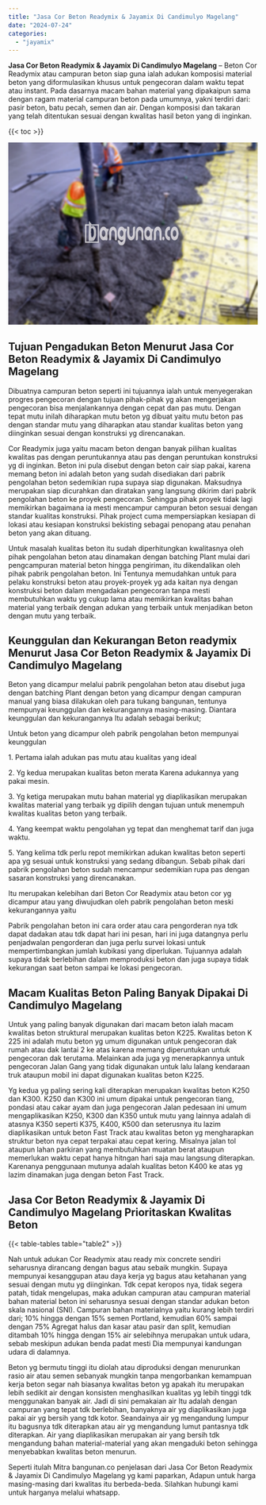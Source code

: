 ```yaml
---
title: "Jasa Cor Beton Readymix & Jayamix Di Candimulyo Magelang"
date: "2024-07-24"
categories: 
  - "jayamix"
---
```


**Jasa Cor Beton Readymix & Jayamix Di Candimulyo Magelang** – Beton Cor Readymix atau campuran beton siap guna ialah adukan komposisi material beton yang diformulasikan khusus untuk pengecoran dalam waktu tepat atau instant. Pada dasarnya macam bahan material yang dipakaipun sama dengan ragam material campuran beton pada umumnya, yakni terdiri dari: pasir beton, batu pecah, semen dan air. Dengan komposisi dan takaran yang telah ditentukan sesuai dengan kwalitas hasil beton yang di inginkan.

{{< toc >}}

![Jasa Cor Beton Readymix & Jayamix Di Candimulyo Magelang](/images/jasa-cor-readymix-43.png)

## Tujuan Pengadukan Beton Menurut Jasa Cor Beton Readymix & Jayamix Di Candimulyo Magelang

Dibuatnya campuran beton seperti ini tujuannya ialah untuk menyegerakan progres pengecoran dengan tujuan pihak-pihak yg akan mengerjakan pengecoran bisa menjalankannya dengan cepat dan pas mutu. Dengan tepat mutu inilah diharapkan mutu beton yg dibuat yaitu mutu beton pas dengan standar mutu yang diharapkan atau standar kualitas beton yang diinginkan sesuai dengan konstruksi yg direncanakan.

Cor Readymix juga yaitu macam beton dengan banyak pilihan kualitas kwalitas pas dengan peruntukannya atau pas dengan peruntukan konstruksi yg di inginkan. Beton ini pula disebut dengan beton cair siap pakai, karena memang beton ini adalah beton yang sudah disediakan dari pabrik pengolahan beton sedemikian rupa supaya siap digunakan. Maksudnya merupakan siap dicurahkan dan diratakan yang langsung dikirim dari pabrik pengolahan beton ke proyek pengecoran. Sehingga pihak proyek tidak lagi memikirkan bagaimana ia mesti mencampur campuran beton sesuai dengan standar kualitas konstruksi. Pihak project cuma mempersiapkan kesiapan di lokasi atau kesiapan konstruksi bekisting sebagai penopang atau penahan beton yang akan dituang.

Untuk masalah kualitas beton itu sudah diperhitungkan kwalitasnya oleh pihak pengolahan beton atau dinamakan dengan batching Plant mulai dari pengcampuran material beton hingga pengiriman, itu dikendalikan oleh pihak pabrik pengolahan beton. Ini Tentunya memudahkan untuk para pelaku konstruksi beton atau proyek-proyek yg ada kaitan nya dengan konstruksi beton dalam mengadakan pengecoran tanpa mesti membutuhkan waktu yg cukup lama atau memikirkan kwalitas bahan material yang terbaik dengan adukan yang terbaik untuk menjadikan beton dengan mutu yang terbaik.

## Keunggulan dan Kekurangan Beton readymix Menurut Jasa Cor Beton Readymix & Jayamix Di Candimulyo Magelang

Beton yang dicampur melalui pabrik pengolahan beton atau disebut juga dengan batching Plant dengan beton yang dicampur dengan campuran manual yang biasa dilakukan oleh para tukang bangunan, tentunya mempunyai keunggulan dan kekurangannya masing-masing. Diantara keunggulan dan kekurangannya Itu adalah sebagai berikut;

Untuk beton yang dicampur oleh pabrik pengolahan beton mempunyai keunggulan

1\. Pertama ialah adukan pas mutu atau kualitas yang ideal

2\. Yg kedua merupakan kualitas beton merata Karena adukannya yang pakai mesin.

3\. Yg ketiga merupakan mutu bahan material yg diaplikasikan merupakan kwalitas material yang terbaik yg dipilih dengan tujuan untuk menempuh kwalitas kualitas beton yang terbaik.

4\. Yang keempat waktu pengolahan yg tepat dan menghemat tarif dan juga waktu.

5\. Yang kelima tdk perlu repot memikirkan adukan kwalitas beton seperti apa yg sesuai untuk konstruksi yang sedang dibangun. Sebab pihak dari pabrik pengolahan beton sudah mencampur sedemikian rupa pas dengan sasaran konstruksi yang direncanakan.

Itu merupakan kelebihan dari Beton Cor Readymix atau beton cor yg dicampur atau yang diwujudkan oleh pabrik pengolahan beton meski kekurangannya yaitu

Pabrik pengolahan beton ini cara order atau cara pengorderan nya tdk dapat dadakan atau tdk dapat hari ini pesan, hari ini juga datangnya perlu penjadwalan pengorderan dan juga perlu survei lokasi untuk mempertimbangkan jumlah kubikasi yang diperlukan. Tujuannya adalah supaya tidak berlebihan dalam memproduksi beton dan juga supaya tidak kekurangan saat beton sampai ke lokasi pengecoran.

## Macam Kualitas Beton Paling Banyak Dipakai Di Candimulyo Magelang

Untuk yang paling banyak digunakan dari macam beton ialah macam kwalitas beton struktural merupakan kualitas beton K225. Kwalitas beton K 225 ini adalah mutu beton yg umum digunakan untuk pengecoran dak rumah atau dak lantai 2 ke atas karena memang diperuntukan untuk pengecoran dak terutama. Melainkan ada juga yg menerapkannya untuk pengecoran Jalan Gang yang tidak digunakan untuk lalu lalang kendaraan truk ataupun mobil ini dapat digunakan kualitas beton K225.

Yg kedua yg paling sering kali diterapkan merupakan kwalitas beton K250 dan K300. K250 dan K300 ini umum dipakai untuk pengecoran tiang, pondasi atau cakar ayam dan juga pengecoran Jalan pedesaan ini umum mengaplikasikan K250, K300 dan K350 untuk mutu yang lainnya adalah di atasnya K350 seperti K375, K400, K500 dan seterusnya itu lazim diaplikasikan untuk beton Fast Track atau kwalitas beton yg mengharapkan struktur beton nya cepat terpakai atau cepat kering. Misalnya jalan tol ataupun lahan parkiran yang membutuhkan muatan berat ataupun memerlukan waktu cepat hanya hitngan hari saja mau langsung diterapkan. Karenanya penggunaan mutunya adalah kualitas beton K400 ke atas yg lazim dinamakan juga dengan beton Fast Track.

## Jasa Cor Beton Readymix & Jayamix Di Candimulyo Magelang Prioritaskan Kwalitas Beton

{{< table-tables table="table2" >}}

Nah untuk adukan Cor Readymix atau ready mix concrete sendiri seharusnya dirancang dengan bagus atau sebaik mungkin. Supaya mempunyai kesanggupan atau daya kerja yg bagus atau ketahanan yang sesuai dengan mutu yg diinginkan. Tdk cepat keropos nya, tidak segera patah, tidak mengelupas, maka adukan campuran atau campuran material bahan material beton ini seharusnya sesuai dengan standar adukan beton skala nasional (SNI). Campuran bahan materialnya yaitu kurang lebih terdiri dari; 10% hingga dengan 15% semen Portland, kemudian 60% sampai dengan 75% Agregat halus dan kasar atau pasir dan split, kemudian ditambah 10% hingga dengan 15% air selebihnya merupakan untuk udara, sebab meskipun adukan benda padat mesti Dia mempunyai kandungan udara di dalamnya.

Beton yg bermutu tinggi itu diolah atau diproduksi dengan menurunkan rasio air atau semen sebanyak mungkin tanpa mengorbankan kemampuan kerja beton segar nah biasanya kwalitas beton yg apakah itu merupakan lebih sedikit air dengan konsisten menghasilkan kualitas yg lebih tinggi tdk menggunakan banyak air. Jadi di sini pemakaian air Itu adalah dengan campuran yang tepat tdk berlebihan, banyaknya air yg diaplikasikan juga pakai air yg bersih yang tdk kotor. Seandainya air yg mengandung lumpur itu bagusnya tdk diterapkan atau air yg mengandung lumut pantasnya tdk diterapkan. Air yang diaplikasikan merupakan air yang bersih tdk mengandung bahan material-material yang akan mengaduki beton sehingga menyebabkan kwalitas beton menurun.

Seperti itulah Mitra bangunan.co penjelasan dari Jasa Cor Beton Readymix & Jayamix Di Candimulyo Magelang yg kami paparkan, Adapun untuk harga masing-masing dari kwalitas itu berbeda-beda. Silahkan hubungi kami untuk harganya melalui whatsapp.
